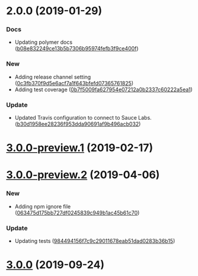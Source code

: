 # 2.0.0 (2019-01-29)


### Docs

* Updating polymer docs ([b08e832249ce13b5b7306b95974fefb3f9ce400f](https://github.com/advanced-rest-client/about-arc-electron/commit/b08e832249ce13b5b7306b95974fefb3f9ce400f))

### New

* Adding release channel setting ([0c3fb370f9d5e6acf7a1f643bfefd07365761825](https://github.com/advanced-rest-client/about-arc-electron/commit/0c3fb370f9d5e6acf7a1f643bfefd07365761825))
* Adding test coverage ([0b7f5009fa627954e07212a0b2337c60222a5ea1](https://github.com/advanced-rest-client/about-arc-electron/commit/0b7f5009fa627954e07212a0b2337c60222a5ea1))

### Update

* Updated Travis configuration to connect to Sauce Labs. ([b30d1958ee28236f953dda90691af9b496acb032](https://github.com/advanced-rest-client/about-arc-electron/commit/b30d1958ee28236f953dda90691af9b496acb032))



# [3.0.0-preview.1](https://github.com/advanced-rest-client/about-arc-electron/compare/2.0.0...3.0.0-preview.1) (2019-02-17)




# [3.0.0-preview.2](https://github.com/advanced-rest-client/about-arc-electron/compare/2.0.0...3.0.0-preview.2) (2019-04-06)


### New

* Adding npm ignore file ([063475d175bb727df0245839c949b1ac45b61c70](https://github.com/advanced-rest-client/about-arc-electron/commit/063475d175bb727df0245839c949b1ac45b61c70))

### Update

* Updating tests ([984494156f7c9c29011678eab51dad0283b36b15](https://github.com/advanced-rest-client/about-arc-electron/commit/984494156f7c9c29011678eab51dad0283b36b15))



# [3.0.0](https://github.com/advanced-rest-client/about-arc-electron/compare/2.0.0...3.0.0) (2019-09-24)



